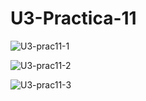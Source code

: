 # U3-Practica-11

![U3-prac11-1](https://github.com/ChristBr/U3-Practica-11/assets/148580974/fe3cefb5-58a3-42c0-9ce3-5cc07dc8e3c5)

![U3-prac11-2](https://github.com/ChristBr/U3-Practica-11/assets/148580974/aafbf4c7-9f2e-4d45-b41d-c0ee04a889a9)

![U3-prac11-3](https://github.com/ChristBr/U3-Practica-11/assets/148580974/281c5932-6822-419d-99e9-10ecd97cbda0)
